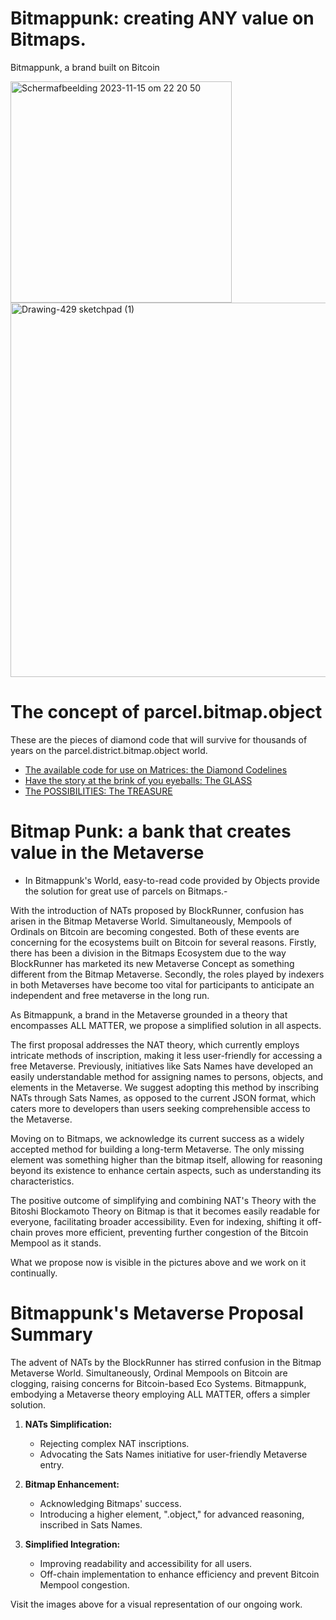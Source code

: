 # Bitmappunk: creating ANY value on Bitmaps.
Bitmappunk, a brand built on Bitcoin


<img width="354" alt="Scherm­afbeelding 2023-11-15 om 22 20 50" src="https://github.com/wiard/Umeko/assets/900114/e5f349e0-5a30-4736-80e4-26db7fc6d4b0">
<img width="599" alt="Drawing-429 sketchpad (1)" src="https://github.com/wiard/Umeko/assets/900114/a7ebaff7-2125-48a5-974a-cf9da115e8da">


# The concept of parcel.bitmap.object
These are the pieces of diamond code that will survive for thousands of years on the parcel.district.bitmap.object world.
- [The available code for use on Matrices: the Diamond Codelines](/docs/codebase.md)
- [Have the story at the brink of you eyeballs: The GLASS](/docs/story.md)
- [The POSSIBILITIES: The TREASURE](/docs/usecases.md)


# Bitmap Punk: a bank that creates value in the Metaverse
- In Bitmappunk's World, easy-to-read code provided by Objects provide the solution for great use of parcels on Bitmaps.-


With the introduction of NATs proposed by BlockRunner, confusion has arisen in the Bitmap Metaverse World. Simultaneously, Mempools of Ordinals on Bitcoin are becoming congested. Both of these events are concerning for the ecosystems built on Bitcoin for several reasons. Firstly, there has been a division in the Bitmaps Ecosystem due to the way BlockRunner has marketed its new Metaverse Concept as something different from the Bitmap Metaverse. Secondly, the roles played by indexers in both Metaverses have become too vital for participants to anticipate an independent and free metaverse in the long run.

As Bitmappunk, a brand in the Metaverse grounded in a theory that encompasses ALL MATTER, we propose a simplified solution in all aspects.

The first proposal addresses the NAT theory, which currently employs intricate methods of inscription, making it less user-friendly for accessing a free Metaverse. Previously, initiatives like Sats Names have developed an easily understandable method for assigning names to persons, objects, and elements in the Metaverse. We suggest adopting this method by inscribing NATs through Sats Names, as opposed to the current JSON format, which caters more to developers than users seeking comprehensible access to the Metaverse.

Moving on to Bitmaps, we acknowledge its current success as a widely accepted method for building a long-term Metaverse. The only missing element was something higher than the bitmap itself, allowing for reasoning beyond its existence to enhance certain aspects, such as understanding its characteristics.

The positive outcome of simplifying and combining NAT's Theory with the Bitoshi Blockamoto Theory on Bitmap is that it becomes easily readable for everyone, facilitating broader accessibility. Even for indexing, shifting it off-chain proves more efficient, preventing further congestion of the Bitcoin Mempool as it stands.

What we propose now is visible in the pictures above and we work on it continually.

# Bitmappunk's Metaverse Proposal Summary

The advent of NATs by the BlockRunner has stirred confusion in the Bitmap Metaverse World. Simultaneously, Ordinal Mempools on Bitcoin are clogging, raising concerns for Bitcoin-based Eco Systems. Bitmappunk, embodying a Metaverse theory employing ALL MATTER, offers a simpler solution.

1. **NATs Simplification:**
   - Rejecting complex NAT inscriptions.
   - Advocating the Sats Names initiative for user-friendly Metaverse entry.

2. **Bitmap Enhancement:**
   - Acknowledging Bitmaps' success.
   - Introducing a higher element, ".object," for advanced reasoning, inscribed in Sats Names.

3. **Simplified Integration:**
   - Improving readability and accessibility for all users.
   - Off-chain implementation to enhance efficiency and prevent Bitcoin Mempool congestion.

Visit the images above for a visual representation of our ongoing work.





